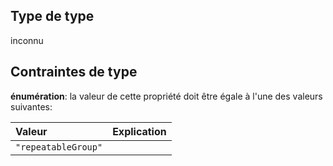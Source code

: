 ## Type de type

inconnu

## Contraintes de type

**énumération**: la valeur de cette propriété doit être égale à l'une des valeurs suivantes:

| Valeur              | Explication |
| :------------------ | :---------- |
| `"repeatableGroup"` |             |
